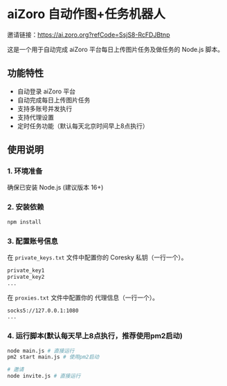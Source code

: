 # aiZoro 自动作图+任务机器人

邀请链接：https://ai.zoro.org?refCode=SsjS8-RcFDJBtnp

这是一个用于自动完成 aiZoro 平台每日上传图片任务及做任务的 Node.js 脚本。

## 功能特性
- 自动登录 aiZoro 平台
- 自动完成每日上传图片任务
- 支持多账号并发执行
- 支持代理设置
- 定时任务功能（默认每天北京时间早上8点执行）

## 使用说明

### 1. 环境准备
确保已安装 Node.js (建议版本 16+)

### 2. 安装依赖
```bash
npm install
```

### 3. 配置账号信息
在 `private_keys.txt` 文件中配置你的 Coresky 私钥（一行一个）。
```txt
private_key1
private_key2
...
```

在 `proxies.txt` 文件中配置你的 代理信息（一行一个）。
```txt
socks5://127.0.0.1:1080
...
```


### 4. 运行脚本(默认每天早上8点执行，推荐使用pm2启动)
```bash
node main.js # 直接运行
pm2 start main.js # 使用pm2启动

# 邀请
node invite.js # 直接运行
```
